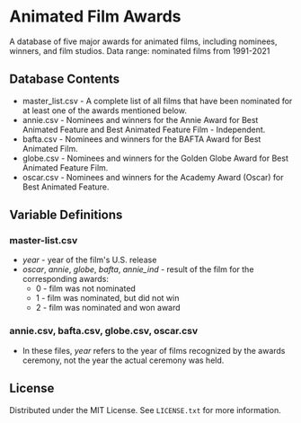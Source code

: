 # Animated Film Awards
A database of five major awards for animated films, including nominees, winners, and film studios.
Data range: nominated films from 1991-2021

## Database Contents
* master_list.csv - A complete list of all films that have been nominated for at least one of the awards mentioned below.
* annie.csv - Nominees and winners for the Annie Award for Best Animated Feature and Best Animated Feature Film - Independent.
* bafta.csv - Nominees and winners for the BAFTA Award for Best Animated Film.
* globe.csv - Nominees and winners for the Golden Globe Award for Best Animated Feature Film.
* oscar.csv - Nominees and winners for the Academy Award (Oscar) for Best Animated Feature.

## Variable Definitions

### master-list.csv
* *year* - year of the film's U.S. release
* *oscar*, *annie*, *globe*, *bafta*, *annie_ind* - result of the film for the corresponding awards:
  * 0 - film was not nominated
  * 1 - film was nominated, but did not win
  * 2 - film was nominated and won award

### annie.csv, bafta.csv, globe.csv, oscar.csv
* In these files, *year* refers to the year of films recognized by the awards ceremony, not the year the actual ceremony was held.


## License

Distributed under the MIT License. See `LICENSE.txt` for more information.
